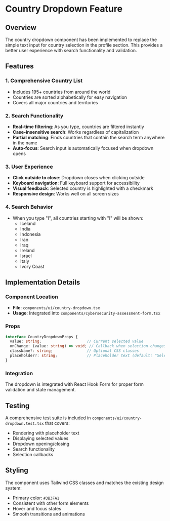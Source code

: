 # Country Dropdown Feature

## Overview
The country dropdown component has been implemented to replace the simple text input for country selection in the profile section. This provides a better user experience with search functionality and validation.

## Features

### 1. Comprehensive Country List
- Includes 195+ countries from around the world
- Countries are sorted alphabetically for easy navigation
- Covers all major countries and territories

### 2. Search Functionality
- **Real-time filtering**: As you type, countries are filtered instantly
- **Case-insensitive search**: Works regardless of capitalization
- **Partial matching**: Finds countries that contain the search term anywhere in the name
- **Auto-focus**: Search input is automatically focused when dropdown opens

### 3. User Experience
- **Click outside to close**: Dropdown closes when clicking outside
- **Keyboard navigation**: Full keyboard support for accessibility
- **Visual feedback**: Selected country is highlighted with a checkmark
- **Responsive design**: Works well on all screen sizes

### 4. Search Behavior
- When you type "I", all countries starting with "I" will be shown:
  - Iceland
  - India
  - Indonesia
  - Iran
  - Iraq
  - Ireland
  - Israel
  - Italy
  - Ivory Coast

## Implementation Details

### Component Location
- **File**: `components/ui/country-dropdown.tsx`
- **Usage**: Integrated into `components/cybersecurity-assessment-form.tsx`

### Props
```typescript
interface CountryDropdownProps {
  value: string;                    // Current selected value
  onChange: (value: string) => void; // Callback when selection changes
  className?: string;               // Optional CSS classes
  placeholder?: string;             // Placeholder text (default: "Select your country")
}
```

### Integration
The dropdown is integrated with React Hook Form for proper form validation and state management.

## Testing
A comprehensive test suite is included in `components/ui/country-dropdown.test.tsx` that covers:
- Rendering with placeholder text
- Displaying selected values
- Dropdown opening/closing
- Search functionality
- Selection callbacks

## Styling
The component uses Tailwind CSS classes and matches the existing design system:
- Primary color: `#3B3FA1`
- Consistent with other form elements
- Hover and focus states
- Smooth transitions and animations 